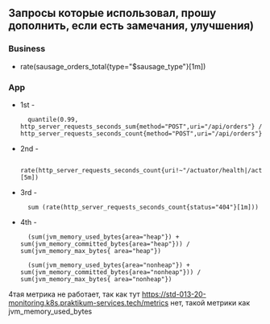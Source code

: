 ## Запросы которые использовал, прошу дополнить, если есть замечания, улучшения)

### Business
* rate(sausage_orders_total{type="$sausage_type"}[1m])

### App
* 1st - 

        quantile(0.99, http_server_requests_seconds_sum{method="POST",uri="/api/orders"} / http_server_requests_seconds_count{method="POST",uri="/api/orders"})

* 2nd -

        rate(http_server_requests_seconds_count{uri!~"/actuator/health|/actuator/prometheus"}[5m])

* 3rd -

        sum (rate(http_server_requests_seconds_count{status="404"}[1m]))

* 4th -

        (sum(jvm_memory_used_bytes{area="heap"}) + sum(jvm_memory_committed_bytes{area="heap"})) / sum(jvm_memory_max_bytes{ area="heap"})

        (sum(jvm_memory_used_bytes{area="nonheap"}) + sum(jvm_memory_committed_bytes{area="nonheap"})) / sum(jvm_memory_max_bytes{ area="nonheap"})

4тая метрика не работает, так как тут https://std-013-20-monitoring.k8s.praktikum-services.tech/metrics нет, такой метрики как jvm_memory_used_bytes

